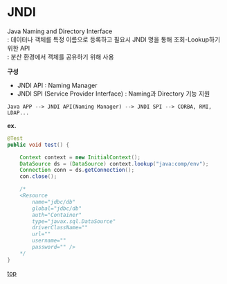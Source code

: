 # JNDI
Java Naming and Directory Interface   
: 데이터나 객체를 특정 이름으로 등록하고 필요시 JNDI 명을 통해 조회-Lookup하기 위한 API       
: 분산 환경에서 객체를 공유하기 위해 사용    


**구성**  
- JNDI API : Naming Manager
- JNDI SPI (Service Provider Interface) : Naming과 Directory 기능 지원


```
Java APP --> JNDI API(Naming Manager) --> JNDI SPI --> CORBA, RMI, LDAP...
```


**ex.**

```java
@Test
public void test() {

    Context context = new InitialContext();
    DataSource ds = (DataSource) context.lookup("java:comp/env");
    Connection conn = ds.getConnection();
    con.close();

    /*
    <Resource
        name="jdbc/db"
        global="jdbc/db"
        auth="Container"
        type="javax.sql.DataSource"
        driverClassName=""
        url=""
        username=""
        password="" />
    */
}
```



[top](#)
